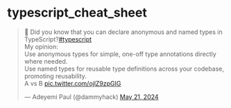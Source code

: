 # typescript_cheat_sheet

<blockquote class="twitter-tweet"><p lang="en" dir="ltr">🚀 Did you know that you can declare anonymous and named types in TypeScript?<a href="https://twitter.com/hashtag/typescript?src=hash&amp;ref_src=twsrc%5Etfw">#typescript</a><br>My opinion:<br>Use anonymous types for simple, one-off type annotations directly where needed.<br>Use named types for reusable type definitions across your codebase, promoting reusability.<br>A vs B <a href="https://t.co/ojlZ9zpGIG">pic.twitter.com/ojlZ9zpGIG</a></p>&mdash; Adeyemi Paul (@dammyhack) <a href="https://twitter.com/dammyhack/status/1792965890327359745?ref_src=twsrc%5Etfw">May 21, 2024</a></blockquote> <script async src="https://platform.twitter.com/widgets.js" charset="utf-8"></script>

